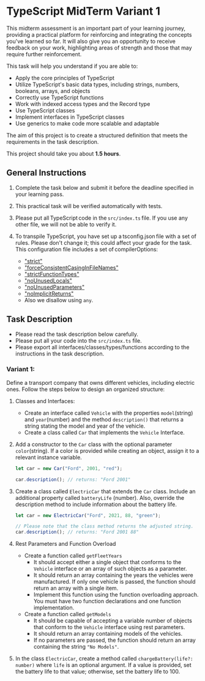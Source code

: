 # TypeScript MidTerm Variant 1

This midterm assessment is an important part of your learning journey, providing a practical platform for reinforcing and integrating the concepts you've learned so far. It will also give you an opportunity to receive feedback on your work, highlighting areas of strength and those that may require further reinforcement.

This task will help you understand if you are able to:

- Apply the core principles of TypeScript
- Utilize TypeScript's basic data types, including strings, numbers, booleans, arrays, and objects
- Correctly use TypeScript functions
- Work with indexed access types and the Record type
- Use TypeScript classes
- Implement interfaces in TypeScript classes
- Use generics to make code more scalable and adaptable

The aim of this project is to create a structured definition that meets the requirements in the task description.

This project should take you about **1.5 hours**.

## General Instructions

1. Complete the task below and submit it before the deadline specified in your learning pass.
2. This practical task will be verified automatically with tests.
3. Please put all TypeScript code in the `src/index.ts` file. If you use any other file, we will not be able to verify it.
4. To transpile TypeScript, you have set up a tsconfig.json file with a set of rules. Please don't change it; this could affect your grade for the task. This configuration file includes a set of compilerOptions:

   - ["strict"](https://www.typescriptlang.org/tsconfig#strict)
   - ["forceConsistentCasingInFileNames"](https://www.typescriptlang.org/tsconfig#forceConsistentCasingInFileNames)
   - ["strictFunctionTypes"](https://www.typescriptlang.org/tsconfig#strictFunctionTypes)
   - ["noUnusedLocals"](https://www.typescriptlang.org/tsconfig#noUnusedLocals)
   - ["noUnusedParameters"](https://www.typescriptlang.org/tsconfig#noUnusedParameters)
   - ["noImplicitReturns"](https://www.typescriptlang.org/tsconfig#noImplicitReturns)
   - Also we disallow using `any`.

## Task Description

- Please read the task description below carefully.
- Please put all your code into the `src/index.ts` file.
- Please export all interfaces/classes/types/functions according to the instructions in the task description.

### Variant 1:

Define a transport company that owns different vehicles, including electric ones. Follow the steps below to design an organized structure:

1. Classes and Interfaces:

   - Create an interface called `Vehicle` with the properties `model`(string) and `year`(number) and the method `description()` that returns a string stating the model and year of the vehicle.
   - Create a class called `Car` that implements the `Vehicle` Interface.

2. Add a constructor to the `Car` class with the optional parameter `color`(string). If a color is provided while creating an object, assign it to a relevant instance variable.

   ```ts
   let car = new Car("Ford", 2001, "red");

   car.description(); // returns: "Ford 2001"
   ```

3. Create a class called `ElectricCar` that extends the `Car` class. Include an additional property called `batteryLife` (number). Also, override the description method to include information about the battery life.

   ```ts
   let car = new ElectricCar("Ford", 2021, 88, "green");

   // Please note that the class method returns the adjusted string.
   car.description(); // returns: "Ford 2001 88"
   ```

4. Rest Parameters and Function Overload

   - Create a function called `getFleetYears`
     - It should accept either a single object that conforms to the `Vehicle` interface or an array of such objects as a parameter.
     - It should return an array containing the years the vehicles were manufactured. If only one vehicle is passed, the function should return an array with a single item.
     - Implement this function using the function overloading approach. You must have two function declarations and one function implementation.
   - Create a function called `getModels`
     - It should be capable of accepting a variable number of objects that conform to the `Vehicle` interface using rest parameters.
     - It should return an array containing models of the vehicles.
     - If no parameters are passed, the function should return an array containing the string `"No Models"`.

5. In the class `ElectricCar`, create a method called `chargeBattery(life?: number)` where `life` is an optional argument. If a value is provided, set the battery life to that value; otherwise, set the battery life to 100.
